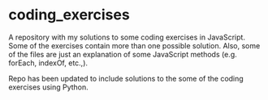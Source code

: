 # coding_exercises
A repository with my solutions to some coding exercises in JavaScript. Some of the exercises contain more than one possible solution. Also, some of the files are just an explanation of some JavaScript methods (e.g. forEach, indexOf, etc.,). 

Repo has been updated to include solutions to the some of the coding exercises using Python. 
